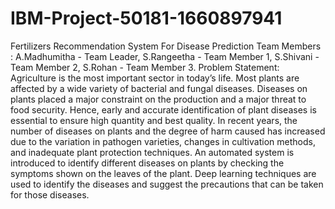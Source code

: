 # IBM-Project-50181-1660897941
Fertilizers Recommendation System For Disease Prediction
Team Members :
A.Madhumitha - Team Leader, 
S.Rangeetha  - Team Member 1,
S.Shivani    - Team Member 2,
S.Rohan      - Team Member 3.
Problem Statement: Agriculture is the most important sector in today’s life. Most plants are affected by a wide variety of bacterial and fungal diseases. Diseases on plants placed a major constraint on the production and a major threat to food security. Hence, early and accurate identification of plant diseases is essential to ensure high quantity and best quality. In recent years, the number of diseases on plants and the degree of harm caused has increased due to the variation in pathogen varieties, changes in cultivation methods, and inadequate plant protection techniques. An automated system is introduced to identify different diseases on plants by checking the symptoms shown on the leaves of the plant. Deep learning techniques are used to identify the diseases and suggest the precautions that can be taken for those diseases.
